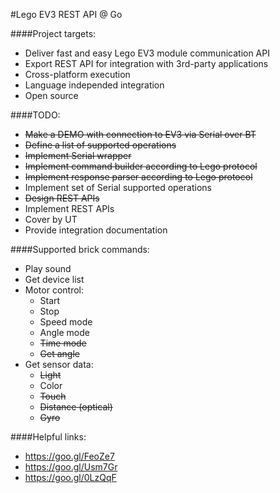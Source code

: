 #Lego EV3 REST API @ Go

####Project targets:
- Deliver fast and easy Lego EV3 module communication API
- Export REST API for integration with 3rd-party applications
- Cross-platform execution
- Language independed integration
- Open source

####TODO:
- ~~Make a DEMO with connection to EV3 via Serial over BT~~
- ~~Define a list of supported operations~~
- ~~Implement Serial wrapper~~
- ~~Implement command builder according to Lego protocol~~
- ~~Implement response parser according to Lego protocol~~
- Implement set of Serial supported operations
- ~~Design REST APIs~~
- Implement REST APIs
- Cover by UT
- Provide integration documentation

####Supported brick commands:
- Play sound
- Get device list
- Motor control:
    - Start
    - Stop
    - Speed mode
    - Angle mode
    - ~~Time mode~~
    - ~~Get angle~~
- Get sensor data:
    - ~~Light~~
    - Color
    - ~~Touch~~
    - ~~Distance (optical)~~
    - ~~Gyro~~

####Helpful links:
- https://goo.gl/FeoZe7
- https://goo.gl/Usm7Gr
- https://goo.gl/0LzQqF